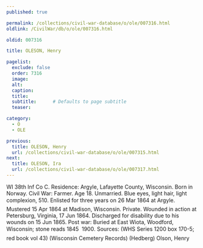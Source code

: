 ```yaml
---
published: true

permalink: /collections/civil-war-database/o/ole/007316.html
oldlink: /CivilWar/db/o/ole/007316.html

oldid: 007316

title: OLESON, Henry

pagelist:
  exclude: false
  order: 7316
  image: 
  alt:
  caption:
  title:
  subtitle:      # Defaults to page subtitle
  teaser:

category: 
  - O 
  - OLE

previous:
  title: OLESON, Henry
  url: /collections/civil-war-database/o/ole/007315.html  
next:
  title: OLESON, Ira
  url: /collections/civil-war-database/o/ole/007317.html   
---
```

WI 38th Inf Co C. Residence: Argyle, Lafayette County, Wisconsin. Born in Norway. Civil War: Farmer. Age 18. Unmarried. Blue eyes, light hair, light complexion, 5&#146;10&#148;. Enlisted for three years on 26 Mar 1864 at Argyle. Mustered 15 Apr 1864 at Madison, Wisconsin. Private. Wounded in action at Petersburg, Virginia, 17 Jun 1864. Discharged for disability due to his wounds on 15 Jun 1865. Post war: Buried at East Wiota, Woodford, Wisconsin; stone reads &#147;1845 &#150; 1900&#148;. Sources: (WHS Series 1200 box 170-5; red book vol 43) (Wisconsin Cemetery Records) (Hedberg) &#147;Olson, Henry&#148;